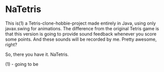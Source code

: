 NaTetris
========

This is(1) a Tetris-clone-hobbie-project made entirely in Java, using only javax.swing for animations. The difference from the original Tetris game is that this version is going to provide sound feedback whenever you score some points. And these sounds will be recorded by me. Pretty awesome, right?

So, there you have it. NaTetris. 

(1) - going to be
